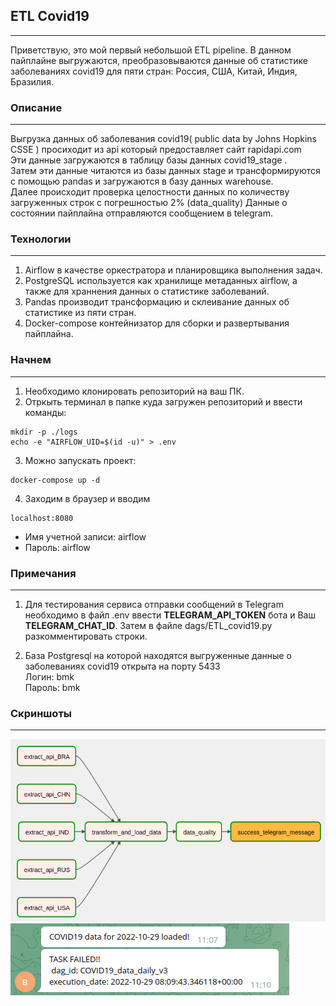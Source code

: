## ETL Covid19
___

Приветствую, это мой первый небольшой ETL pipeline.
В данном пайплайне выгружаются, преобразовываются данные об статистике заболеваниях covid19
для пяти стран: Россия, США, Китай, Индия, Бразилия.

### Описание
___
Выгрузка данных об заболевания covid19( public data by Johns Hopkins CSSE ) просиходит из api который предоставляет сайт rapidapi.com <br>
Эти данные загружаются в таблицу базы данных covid19_stage . <br>
Затем эти данные читаются из базы данных stage и трансформируются с помощью pandas и загружаются в базу данных warehouse.<br>
Далее происходит проверка целостности данных по количеству загруженных строк с погрешностью 2% (data_quality)
Данные о состоянии пайплайна отправляются сообщением в telegram.

### Технологии
___
1. Airflow в качестве оркестратора и планировщика выполнения задач. <br>
2. PostgreSQL используется как хранилище метаданных airflow, а также для храннения данных о статистике заболеваний.<br>
3. Pandas производит трансформацию и склеивание данных об статистике из пяти стран. <br>
4. Docker-compose контейнизатор для сборки и развертывания пайплайна.

### Начнем
___
1. Необходимо клонировать репозиторий на ваш ПК.
2. Отркыть терминал в папке куда загружен репозиторий и ввести команды:
```commandline
mkdir -p ./logs
echo -e "AIRFLOW_UID=$(id -u)" > .env
```
3. Можно запускать проект:
```commandline
docker-compose up -d
```
4. Заходим в браузер и вводим<br>
```commandline
localhost:8080
```
+ Имя учетной записи: airflow <br>
+ Пароль: airflow <br>

### Примечания
___
1. Для тестирования сервиса отправки сообщений в Telegram необходимо в файл .env ввести <b>TELEGRAM_API_TOKEN</b> бота и Ваш <b>TELEGRAM_CHAT_ID</b>. 
Затем в файле dags/ETL_covid19.py разкомментировать строки.

2. База Postgresql на которой находятся выгруженные данные о заболеваниях covid19 открыта на порту 5433 <br>
Логин: bmk <br>
Пароль: bmk <br>

### Скриншоты
___
![ETL_covid19_dag_graph](https://github.com/Bambik-git/ETL_covid19/blob/main/img/airflow_dag_graph.png)
![Telegram message](https://github.com/Bambik-git/ETL_covid19/blob/main/img/telegram.png)
